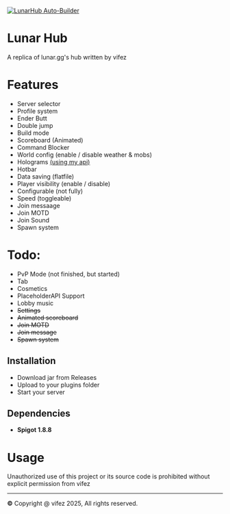 [![LunarHub Auto-Builder](https://github.com/Krypton-Development/Lunar-Hub/actions/workflows/build.yml/badge.svg?event=workflow_run)](https://github.com/Krypton-Development/Lunar-Hub/actions/workflows/build.yml)

# Lunar Hub
A replica of lunar.gg's hub written by vifez

# Features
- Server selector
- Profile system
- Ender Butt
- Double jump
- Build mode
- Scoreboard (Animated)
- Command Blocker
- World config (enable / disable weather & mobs)
- Holograms [(using my api)](https://github.com/vifezdev/Holograms/blob/main/src/main/java/lol/vifez/holograms/api/HologramsAPI.java) 
- Hotbar
- Data saving (flatfile)
- Player visibility (enable / disable)
- Configurable (not fully)
- Speed (toggleable)
- Join messaage
- Join MOTD
- Join Sound
- Spawn system

# Todo:
- PvP Mode (not finished, but started)
- Tab
- Cosmetics
- PlaceholderAPI Support
- Lobby music
- ~~Settings~~
- ~~Animated scoreboard~~
- ~~Join MOTD~~
- ~~Join message~~
- ~~Spawn system~~

## Installation
- Download jar from Releases
- Upload to your plugins folder
- Start your server

## Dependencies
- **Spigot 1.8.8**

# Usage
Unauthorized use of this project or its source code is prohibited without explicit permission from vifez

---
**©** Copyright @ vifez 2025, All rights reserved.
